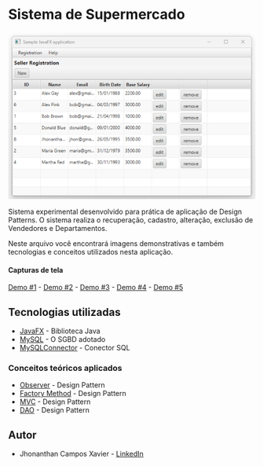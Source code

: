 # Sistema de Supermercado

![](demo/demo_1.png)

Sistema experimental desenvolvido para prática de aplicação de Design Patterns. O sistema realiza o recuperação, cadastro, alteração, exclusão de Vendedores e Departamentos.

Neste arquivo você encontrará imagens demonstrativas e também tecnologias e conceitos utilizados nesta aplicação.

#### Capturas de tela

[Demo #1](demo/demo_1.png) - [Demo #2](demo/demo_2.png) - [Demo #3](demo/demo_3.png) - [Demo #4](demo/demo_4.png) - [Demo #5](demo/demo_5.png)


## Tecnologias utilizadas

* [JavaFX](https://pt.wikipedia.org/wiki/JavaFX) - Biblioteca Java
* [MySQL](https://www.mysql.com/) - O SGBD adotado
* [MySQLConnector](https://www.mysql.com/products/connector/) - Conector SQL


### Conceitos teóricos aplicados

* [Observer](https://pt.wikipedia.org/wiki/Observer) - Design Pattern
* [Factory Method](https://pt.wikipedia.org/wiki/Factory_Method) - Design Pattern
* [MVC](https://pt.wikipedia.org/wiki/MVC) - Design Pattern
* [DAO](https://pt.wikipedia.org/wiki/Objeto_de_acesso_a_dados) - Design Pattern

## Autor

* Jhonanthan Campos Xavier - [LinkedIn](https://www.linkedin.com/in/jhonanthan-campos-xavier-0905a5141/)


